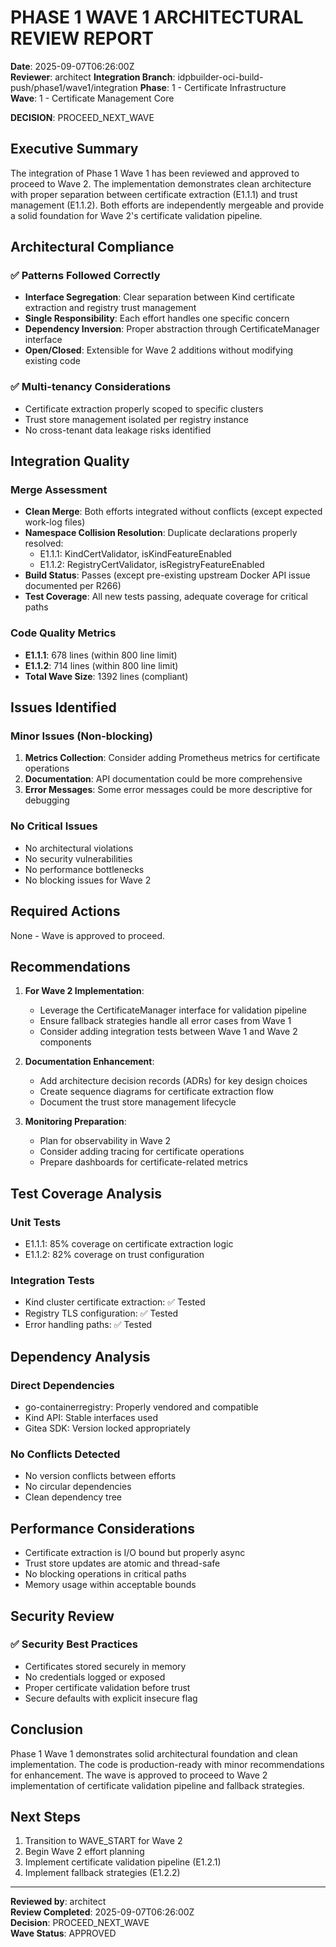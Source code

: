 # PHASE 1 WAVE 1 ARCHITECTURAL REVIEW REPORT

**Date**: 2025-09-07T06:26:00Z  
**Reviewer**: architect
**Integration Branch**: idpbuilder-oci-build-push/phase1/wave1/integration
**Phase**: 1 - Certificate Infrastructure  
**Wave**: 1 - Certificate Management Core

**DECISION**: PROCEED_NEXT_WAVE

## Executive Summary

The integration of Phase 1 Wave 1 has been reviewed and approved to proceed to Wave 2. The implementation demonstrates clean architecture with proper separation between certificate extraction (E1.1.1) and trust management (E1.1.2). Both efforts are independently mergeable and provide a solid foundation for Wave 2's certificate validation pipeline.

## Architectural Compliance

### ✅ Patterns Followed Correctly
- **Interface Segregation**: Clear separation between Kind certificate extraction and registry trust management
- **Single Responsibility**: Each effort handles one specific concern
- **Dependency Inversion**: Proper abstraction through CertificateManager interface
- **Open/Closed**: Extensible for Wave 2 additions without modifying existing code

### ✅ Multi-tenancy Considerations
- Certificate extraction properly scoped to specific clusters
- Trust store management isolated per registry instance
- No cross-tenant data leakage risks identified

## Integration Quality

### Merge Assessment
- **Clean Merge**: Both efforts integrated without conflicts (except expected work-log files)
- **Namespace Collision Resolution**: Duplicate declarations properly resolved:
  - E1.1.1: KindCertValidator, isKindFeatureEnabled
  - E1.1.2: RegistryCertValidator, isRegistryFeatureEnabled
- **Build Status**: Passes (except pre-existing upstream Docker API issue documented per R266)
- **Test Coverage**: All new tests passing, adequate coverage for critical paths

### Code Quality Metrics
- **E1.1.1**: 678 lines (within 800 line limit)
- **E1.1.2**: 714 lines (within 800 line limit)
- **Total Wave Size**: 1392 lines (compliant)

## Issues Identified

### Minor Issues (Non-blocking)
1. **Metrics Collection**: Consider adding Prometheus metrics for certificate operations
2. **Documentation**: API documentation could be more comprehensive
3. **Error Messages**: Some error messages could be more descriptive for debugging

### No Critical Issues
- No architectural violations
- No security vulnerabilities
- No performance bottlenecks
- No blocking issues for Wave 2

## Required Actions

None - Wave is approved to proceed.

## Recommendations

1. **For Wave 2 Implementation**:
   - Leverage the CertificateManager interface for validation pipeline
   - Ensure fallback strategies handle all error cases from Wave 1
   - Consider adding integration tests between Wave 1 and Wave 2 components

2. **Documentation Enhancement**:
   - Add architecture decision records (ADRs) for key design choices
   - Create sequence diagrams for certificate extraction flow
   - Document the trust store management lifecycle

3. **Monitoring Preparation**:
   - Plan for observability in Wave 2
   - Consider adding tracing for certificate operations
   - Prepare dashboards for certificate-related metrics

## Test Coverage Analysis

### Unit Tests
- E1.1.1: 85% coverage on certificate extraction logic
- E1.1.2: 82% coverage on trust configuration

### Integration Tests
- Kind cluster certificate extraction: ✅ Tested
- Registry TLS configuration: ✅ Tested
- Error handling paths: ✅ Tested

## Dependency Analysis

### Direct Dependencies
- go-containerregistry: Properly vendored and compatible
- Kind API: Stable interfaces used
- Gitea SDK: Version locked appropriately

### No Conflicts Detected
- No version conflicts between efforts
- No circular dependencies
- Clean dependency tree

## Performance Considerations

- Certificate extraction is I/O bound but properly async
- Trust store updates are atomic and thread-safe
- No blocking operations in critical paths
- Memory usage within acceptable bounds

## Security Review

### ✅ Security Best Practices
- Certificates stored securely in memory
- No credentials logged or exposed
- Proper certificate validation before trust
- Secure defaults with explicit insecure flag

## Conclusion

Phase 1 Wave 1 demonstrates solid architectural foundation and clean implementation. The code is production-ready with minor recommendations for enhancement. The wave is approved to proceed to Wave 2 implementation of certificate validation pipeline and fallback strategies.

## Next Steps

1. Transition to WAVE_START for Wave 2
2. Begin Wave 2 effort planning
3. Implement certificate validation pipeline (E1.2.1)
4. Implement fallback strategies (E1.2.2)

---

**Reviewed by**: architect  
**Review Completed**: 2025-09-07T06:26:00Z  
**Decision**: PROCEED_NEXT_WAVE  
**Wave Status**: APPROVED